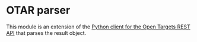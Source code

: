 # OTAR parser



This module is an extension of the [Python client for the Open Targets REST API](https://github.com/opentargets/opentargets-py) 
that parses the result object.  